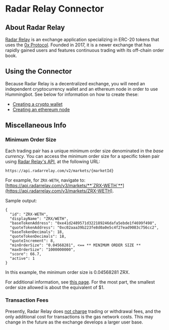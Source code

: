 # Radar Relay Connector

## About Radar Relay

[Radar Relay](https://radarrelay.com/) is an exchange application specializing in ERC-20 tokens that uses the [0x Protocol](https://0x.org/). Founded in 2017, it is a newer exchange that has rapidly gained users and features continuous trading with its off-chain order book.

## Using the Connector

Because Radar Relay is a decentralized exchange, you will need an independent cryptocurrency wallet and an ethereum node in order to use Hummingbot. See below for information on how to create these:

* [Creating a crypto wallet](/installation/wallet)
* [Creating an ethereum node](/installation/node/node)

## Miscellaneous Info

### Minimum Order Size

Each trading pair has a unique minimum order size denominated in the *base currency*.  You can access the minimum order size for a specific token pair using [Radar Relay's API](https://developers.radarrelay.com/api/feed-api/markets), at the following URL:

```
https://api.radarrelay.com/v2/markets/{marketId}
```

For example, for `ZRX-WETH`, navigate to: [https://api.radarrelay.com/v3/markets/**`ZRX-WETH`**](https://api.radarrelay.com/v3/markets/ZRX-WETH).

Sample output:

```
{
  "id": "ZRX-WETH",
  "displayName": "ZRX/WETH",
  "baseTokenAddress": "0xe41d2489571d322189246dafa5ebde1f4699f498",
  "quoteTokenAddress": "0xc02aaa39b223fe8d0a0e5c4f27ead9083c756cc2",
  "baseTokenDecimals": 18,
  "quoteTokenDecimals": 18,
  "quoteIncrement": 8,
  "minOrderSize": "0.04568281", <== ** MINIMUM ORDER SIZE **
  "maxOrderSize": "1000000000",
  "score": 66.7,
  "active": 1
}
```

In this example, the minimum order size is 0.04568281 ZRX.

For additional information, see [this page](https://support.radarrelay.com/en/support/solutions/articles/42000022036-do-you-have-a-minimum-or-maximum-order-size-). For the most part, the smallest order size allowed is about the equivalent of $1.

### Transaction Fees

Presently, Radar Relay does [not charge](https://support.radarrelay.com/en/support/solutions/articles/42000022033-what-are-your-fees-) trading or withdrawal fees, and the only additional cost for transactions is the gas network costs. This may change in the future as the exchange develops a larger user base.
